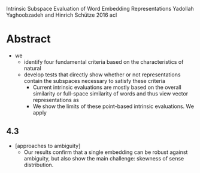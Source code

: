 Intrinsic Subspace Evaluation of Word Embedding Representations
Yadollah Yaghoobzadeh and Hinrich Schütze
2016 acl

# Abstract

* we 
  * identify four fundamental criteria based on the characteristics of natural
  * develop tests that directly show whether or not representations contain the
    subspaces necessary to satisfy these criteria
    * Current intrinsic evaluations are mostly based on the overall similarity
      or full-space similarity of words and thus view vector representations as
    * We show the limits of these point-based intrinsic evaluations.  We apply

## 4.3 

* [approaches to ambiguity]
  * Our results confirm that a single embedding can be robust against
    ambiguity, but also show the main challenge: skewness of sense
    distribution.
